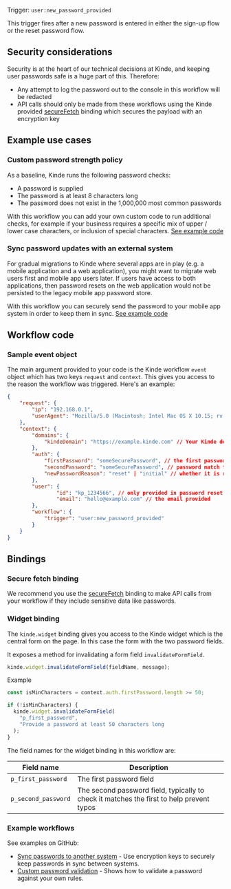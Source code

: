 
Trigger: `user:new_password_provided`

This trigger fires after a new password is entered in either the sign-up flow or the reset password flow.

## Security considerations

Security is at the heart of our technical decisions at Kinde, and keeping user passwords safe is a huge part of this. Therefore:

- Any attempt to log the password out to the console in this workflow will be redacted
- API calls should only be made from these workflows using the Kinde provided [secureFetch](/workflows/bindings/secure-fetch-binding/) binding which secures the payload with an encryption key

## Example use cases

### Custom password strength policy

As a baseline, Kinde runs the following password checks:

- A password is supplied
- The password is at least 8 characters long
- The password does not exist in the 1,000,000 most common passwords

With this workflow you can add your own custom code to run additional checks, for example if your business requires a specific mix of upper / lower case characters, or inclusion of special characters. [See example code](https://github.com/kinde-starter-kits/workflow-examples/blob/main/newPassword/customPasswordValidationWorkflow.ts)

### Sync password updates with an external system

For gradual migrations to Kinde where several apps are in play (e.g. a mobile application and a web application), you might want to migrate web users first and mobile app users later. If users have access to both applications, then password resets on the web application would not be persisted to the legacy mobile app password store.

With this workflow you can securely send the password to your mobile app system in order to keep them in sync. [See example code](https://github.com/kinde-starter-kits/workflow-examples/blob/main/newPassword/securelySyncPasswordWorkflow.ts)

## Workflow code

### Sample event object

The main argument provided to your code is the Kinde workflow `event` object which has two keys `request` and `context`. This gives you access to the reason the workflow was triggered. Here's an example:

```json
{
	"request": {
        "ip": "192.168.0.1",
        "userAgent": "Mozilla/5.0 (Macintosh; Intel Mac OS X 10.15; rv:135.0) Gecko/20100101 Firefox/135.0"
    },
	"context": {
		"domains": {
			"kindeDomain": "https://example.kinde.com" // Your Kinde domain
		},
		"auth": {
			"firstPassword": "someSecurePassword", // the first password entered
			"secondPassword": "someSecurePassword", // password match field
			"newPasswordReason": "reset" | "initial" // whether it is registration or reset
		},
		"user": {
				"id": "kp_1234566", // only provided in password reset flows as otherwise new user
				"email": "hello@example.com" // the email provided
		},
		"workflow": {
			"trigger": "user:new_password_provided"
		}
	}
}
```

## Bindings

### Secure fetch binding

We recommend you use the [secureFetch](/workflows/bindings/secure-fetch-binding/) binding to make API calls from your workflow if they include sensitive data like passwords.

### Widget binding

The `kinde.widget` binding gives you access to the Kinde widget which is the central form on the page. In this case the form with the two password fields.

It exposes a method for invalidating a form field `invalidateFormField`.

```js
kinde.widget.invalidateFormField(fieldName, message);
```

Example

```js
const isMinCharacters = context.auth.firstPassword.length >= 50;

if (!isMinCharacters) {
  kinde.widget.invalidateFormField(
    "p_first_password",
    "Provide a password at least 50 characters long
  );
}
```

The field names for the widget binding in this workflow are:

| Field name          | Description                                                                              |
| ------------------- | ---------------------------------------------------------------------------------------- |
| `p_first_password`  | The first password field                                                                 |
| `p_second_password` | The second password field, typically to check it matches the first to help prevent typos |

### Example workflows

See examples on GitHub:

- [Sync passwords to another system](https://github.com/kinde-starter-kits/workflow-examples/blob/main/newPassword/securelySyncPasswordWorkflow.ts) - Use encryption keys to securely keep passwords in sync between systems.
- [Custom password validation](https://github.com/kinde-starter-kits/workflow-examples/blob/main/newPassword/customPasswordValidationWorkflow.ts) - Shows how to validate a password against your own rules.
